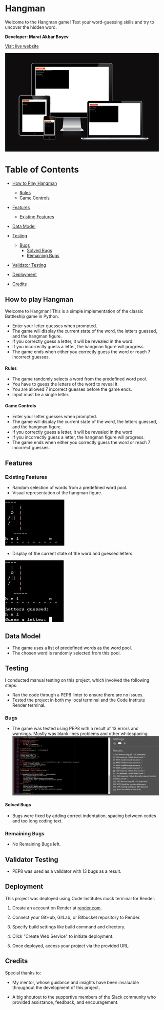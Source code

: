 # Hangman

Welcome to the Hangman game! Test your word-guessing skills and try to uncover the hidden word.


**Developer: Marat Akbar Boyev**

[Visit live website](https://hangmanpp3.onrender.com)

![Screenshot](images/mockup.JPG)

# Table of Contents


- [How to Play Hangman](#how-to-play-hangman)
    - [Rules](#rules)
    - [Game Controls](#game-controls)

- [Features](#features)
    - [Existing Features](#existing-features)

- [Data Model](#data-model)

- [Testing](#testing)
    - [Bugs](#bugs)
        - [Solved Bugs](#solved-bugs)
        - [Remaining Bugs](#remaining-bugs)

- [Validator Testing](#validator-testing)

- [Deployment](#deployment)

- [Credits](#credits)

## How to play Hangman

Welcome to Hangman! This is a simple implementation of the classic Battleship game in Python.


- Enter your letter guesses when prompted.
- The game will display the current state of the word, the letters guessed, and the hangman figure.
- If you correctly guess a letter, it will be revealed in the word.
- If you incorrectly guess a letter, the hangman figure will progress.
- The game ends when either you correctly guess the word or reach 7 incorrect guesses.

#### Rules
- The game randomly selects a word from the predefined word pool.
- You have to guess the letters of the word to reveal it.
- You are allowed 7 incorrect guesses before the game ends.
- Input must be a single letter.


#### Game Controls
- Enter your letter guesses when prompted.
- The game will display the current state of the word, the letters guessed, and the hangman figure.
- If you correctly guess a letter, it will be revealed in the word.
- If you incorrectly guess a letter, the hangman figure will progress.
- The game ends when either you correctly guess the word or reach 7 incorrect guesses.


## Features

### Existing Features
- Random selection of words from a predefined word pool.
- Visual representation of the hangman figure.

![Screenshot](images/figure.JPG)

- Display of the current state of the word and guessed letters.

![Screenshot](images/guessed.JPG)



## Data Model
- The game uses a list of predefined words as the word pool.
- The chosen word is randomly selected from this pool.

## Testing
I conducted manual testing on this project, which involved the following steps:

- Ran the code through a PEP8 linter to ensure there are no issues.
- Tested the project in both my local terminal and the Code Institute Render terminal.

### Bugs
- The game was tested using PEP8 with a result of 13 errors and warnings. Mostly was blank lines problems and other whitespacing. ![Screenshot](images/errors.JPG)

#### Solved Bugs
- Bugs were fixed by adding correct indentation, spacing between codes and too long coding text.

### Remaining Bugs
- No Remaining Bugs left.

## Validator Testing
- PEP8 was used as a validator with 13 bugs as a result.

## Deployment
This project was deployed using Code Institutes mock terminal for Render.
1. Create an account on Render at [render.com](https://render.com).

2. Connect your GitHub, GitLab, or Bitbucket repository to Render.

3. Specify build settings like build command and directory.

4. Click "Create Web Service" to initiate deployment.

5. Once deployed, access your project via the provided URL.
    
## Credits
Special thanks to:
- My mentor, whose guidance and insights have been invaluable throughout the development of this project.

- A big shoutout to the supportive members of the Slack community who provided assistance, feedback, and encouragement.

